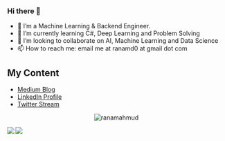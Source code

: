 ### Hi there 👋

<!--
**ranamahmud/ranamahmud** is a ✨ _special_ ✨ repository because its `README.md` (this file) appears on your GitHub profile.

Here are some ideas to get you started:

- 🔭 I’m currently working on ...
- 🌱 I’m currently learning ...
- 👯 I’m looking to collaborate on ...
- 🤔 I’m looking for help with ...
- 💬 Ask me about ...
- 📫 How to reach me: ...
- 😄 Pronouns: ...
- ⚡ Fun fact: ...
-->

- 🔭 I’m a Machine Learning & Backend Engineer.
- 🌱 I’m currently learning C#, Deep Learning and Problem Solving
- 👯 I’m looking to collaborate on AI, Machine Learning and Data Science
- 📫 How to reach me: email me at ranamd0 at gmail dot com
<!-- - 😄 Pronouns: Windows -->
<!-- - ⚡ Fun fact: Coding Machine -->

## My Content
- [Medium Blog](https://ranamahmud.medium.com/)
- [LinkedIn Profile](https://www.linkedin.com/in/mdranamahmud/)
- [Twitter Stream](https://twitter.com/md_rana_mahmud) 

<p align="center">
<!-- ![](https://komarev.com/ghpvc/?username=ranamahmud) -->
<img src="https://komarev.com/ghpvc/?username=ranamahmud" alt="ranamahmud"/>
</p>

<!-- [![Md Rana Mahmud's github stats](https://github-readme-stats.vercel.app/api?username=ranamahmud)]() -->

<!-- [![Top Langs](https://github-readme-stats.vercel.app/api/top-langs/?username=ranamahmud)]) -->


<!-- <a href="https://github.com/anuraghazra/github-readme-stats"> -->
  <img align="left" src="https://github-readme-stats.vercel.app/api?username=ranamahmud" />
<!-- </a> -->
<!-- <a href="https://github.com/anuraghazra/convoychat"> -->
  <img align="left" src="https://github-readme-stats.vercel.app/api/top-langs/?username=ranamahmud" />
<!-- </a> -->


